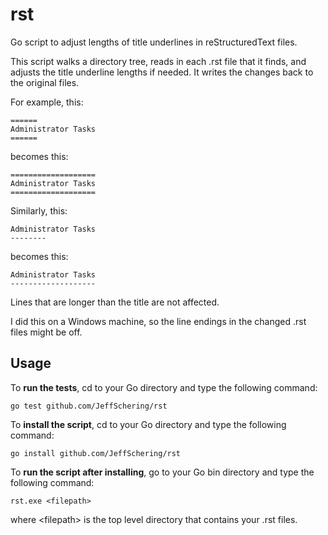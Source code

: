 # rst
Go script to adjust lengths of title underlines in reStructuredText files.

This script walks a directory tree, reads in each .rst file that it finds, 
and adjusts the title underline lengths if needed. It writes the changes back 
to the original files.

For example, this:
```
======
Administrator Tasks
======
```
becomes this:

```
===================
Administrator Tasks
===================
```
Similarly, this:
```
Administrator Tasks
--------
```
becomes this:
```
Administrator Tasks
-------------------
```

Lines that are longer than the title are not affected.

I did this on a Windows machine, so the line endings in the changed .rst files might be off.

## Usage

To **run the tests**, cd to your Go directory and type the following command:
```
go test github.com/JeffSchering/rst
```

To **install the script**, cd to your Go directory and type the following command:
```
go install github.com/JeffSchering/rst
```

To **run the script after installing**, go to your Go bin directory and type the following command:
```
rst.exe <filepath>
```
where \<filepath\> is the top level directory that contains your .rst files.
